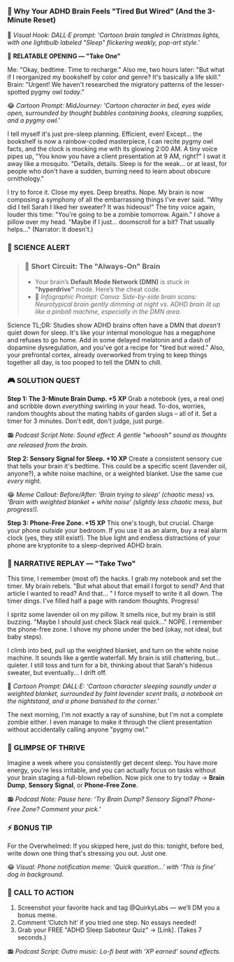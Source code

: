 ### **🎯 Why Your ADHD Brain Feels "Tired But Wired" (And the 3-Minute Reset)**

🎨 *Visual Hook: DALL·E prompt: 'Cartoon brain tangled in Christmas lights, with one lightbulb labeled "Sleep" flickering weakly, pop-art style.'*

📖 **RELATABLE OPENING — "Take One"**

Me: "Okay, bedtime. Time to recharge."
Also me, two hours later: "But what if I reorganized my bookshelf by color *and* genre? It's basically a life skill."
Brain: "Urgent! We haven't researched the migratory patterns of the lesser-spotted pygmy owl *today*."

😂 *Cartoon Prompt: MidJourney: 'Cartoon character in bed, eyes wide open, surrounded by thought bubbles containing books, cleaning supplies, and a pygmy owl.'*

I tell myself it's just pre-sleep planning. Efficient, even! Except... the bookshelf is now a rainbow-coded masterpiece, I can recite pygmy owl facts, and the clock is mocking me with its glowing 2:00 AM. A tiny voice pipes up, "You know you have a client presentation at 9 AM, right?" I swat it away like a mosquito. "Details, details. Sleep is for the weak... or at least, for people who don't have a sudden, burning need to learn about obscure ornithology."

I try to force it. Close my eyes. Deep breaths. Nope. My brain is now composing a symphony of all the embarrassing things I've ever said. "Why did I tell Sarah I liked her sweater? It was hideous!" The tiny voice again, louder this time: "You're going to be a zombie tomorrow. Again." I shove a pillow over my head. "Maybe if I just... doomscroll for a bit? That usually helps..." (Narrator: It doesn't.)

### 🔬 **SCIENCE ALERT**

> ### 🧠 Short Circuit: The "Always-On" Brain
> - Your brain’s **Default Mode Network (DMN)** is stuck in **"hyperdrive"** mode. Here’s the cheat code.
> - 🎨 *Infographic Prompt: Canva: Side-by-side brain scans: Neurotypical brain gently dimming at night vs. ADHD brain lit up like a pinball machine, especially in the DMN area.*

Science TL;DR: Studies show ADHD brains often have a DMN that *doesn't* quiet down for sleep. It's like your internal monologue has a megaphone and refuses to go home. Add in some delayed melatonin and a dash of dopamine dysregulation, and you've got a recipe for "tired but wired." Also, your prefrontal cortex, already overworked from trying to keep things together all day, is too pooped to tell the DMN to chill.

### 🎮 **SOLUTION QUEST**

**Step 1: The 3-Minute Brain Dump. +5 XP**
Grab a notebook (yes, a real one) and scribble down *everything* swirling in your head. To-dos, worries, random thoughts about the mating habits of garden slugs – all of it. Set a timer for 3 minutes. Don't edit, don't judge, just purge.

📻 *Podcast Script Note: Sound effect: A gentle "whoosh" sound as thoughts are released from the brain.*

**Step 2: Sensory Signal for Sleep. +10 XP**
Create a consistent sensory cue that tells your brain it's bedtime. This could be a specific scent (lavender oil, anyone?), a white noise machine, or a weighted blanket. Use the same cue *every* night.

😂 *Meme Callout: Before/After: 'Brain trying to sleep' (chaotic mess) vs. 'Brain with weighted blanket + white noise' (slightly less chaotic mess, but progress!).*

**Step 3: Phone-Free Zone. +15 XP**
This one's tough, but crucial. Charge your phone *outside* your bedroom. If you use it as an alarm, buy a real alarm clock (yes, they still exist!). The blue light and endless distractions of your phone are kryptonite to a sleep-deprived ADHD brain.

### 🔄 **NARRATIVE REPLAY — "Take Two"**

This time, I remember (most of) the hacks. I grab my notebook and set the timer. My brain rebels. "But what about that email I forgot to send? And that article I wanted to read? And that... " I force myself to write it all down. The timer dings. I've filled half a page with random thoughts. Progress!

I spritz some lavender oil on my pillow. It smells nice, but my brain is still buzzing. "Maybe I should just check Slack real quick..." NOPE. I remember the phone-free zone. I shove my phone under the bed (okay, not ideal, but baby steps).

I climb into bed, pull up the weighted blanket, and turn on the white noise machine. It sounds like a gentle waterfall. My brain is still chattering, but... quieter. I still toss and turn for a bit, thinking about that Sarah's hideous sweater, but eventually... I drift off.

🎨 *Cartoon Prompt: DALL·E: ‘Cartoon character sleeping soundly under a weighted blanket, surrounded by faint lavender scent trails, a notebook on the nightstand, and a phone banished to the corner.’*

The next morning, I'm not exactly a ray of sunshine, but I'm not a complete zombie either. I even manage to make it through the client presentation without accidentally calling anyone "pygmy owl."

### 🌟 **GLIMPSE OF THRIVE**

Imagine a week where you consistently get decent sleep. You have more energy, you're less irritable, and you can actually focus on tasks without your brain staging a full-blown rebellion. Now pick one to try today → **Brain Dump**, **Sensory Signal**, or **Phone-Free Zone**.

📻 *Podcast Note: Pause here: ‘Try Brain Dump? Sensory Signal? Phone-Free Zone? Comment your pick.’*

### ⚡ **BONUS TIP**

For the Overwhelmed: If you skipped here, just do this: tonight, before bed, write down one thing that's stressing you out. Just one.

😂 *Visual: Phone notification meme: ‘Quick question…’ with ‘This is fine’ dog in background.*

### 📢 **CALL TO ACTION**

1. Screenshot your favorite hack and tag @QuirkyLabs — we’ll DM you a bonus meme.
2. Comment ‘Clutch hit’ if you tried one step. No essays needed!
3. Grab your FREE "ADHD Sleep Saboteur Quiz" → [Link]. (Takes 7 seconds.)

📻 *Podcast Script: Outro music: Lo-fi beat with ‘XP earned’ sound effects.*
